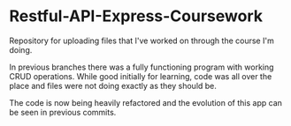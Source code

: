 # Restful-API-Express-Coursework

Repository for uploading files that I've worked on through the course I'm doing.

In previous branches there was a fully functioning program with working CRUD operations. While good initially for learning, code was all over the place and files were not doing exactly as they should be.

The code is now being heavily refactored and the evolution of this app can be seen in previous commits.
